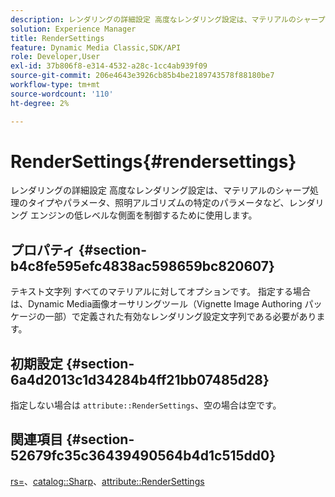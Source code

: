 ```yaml
---
description: レンダリングの詳細設定 高度なレンダリング設定は、マテリアルのシャープ処理のタイプやパラメータ、照明アルゴリズムの特定のパラメータなど、レンダリング エンジンの低レベルな側面を制御するために使用します。
solution: Experience Manager
title: RenderSettings
feature: Dynamic Media Classic,SDK/API
role: Developer,User
exl-id: 37b806f8-e314-4532-a28c-1cc4ab939f09
source-git-commit: 206e4643e3926cb85b4be2189743578f88180be7
workflow-type: tm+mt
source-wordcount: '110'
ht-degree: 2%

---
```


# RenderSettings{#rendersettings}

レンダリングの詳細設定 高度なレンダリング設定は、マテリアルのシャープ処理のタイプやパラメータ、照明アルゴリズムの特定のパラメータなど、レンダリング エンジンの低レベルな側面を制御するために使用します。

## プロパティ {#section-b4c8fe595efc4838ac598659bc820607}

テキスト文字列 すべてのマテリアルに対してオプションです。 指定する場合は、Dynamic Media画像オーサリングツール（Vignette Image Authoring パッケージの一部）で定義された有効なレンダリング設定文字列である必要があります。

## 初期設定 {#section-6a4d2013c1d34284b4ff21bb07485d28}

指定しない場合は `attribute::RenderSettings`、空の場合は空です。

## 関連項目 {#section-52679fc35c36439490564b4d1c515dd0}

[rs=](../../../../../ir-api/http-protocol/image-rendering-api-ref/c-ir-http-protocol-ref/c-ir-http-protocol-command-reference/r-ir-rs.md#reference-d20cefaaa6cd4f449d1591c87959b4cf)、[catalog::Sharp](../../../../../ir-api/material-cat/image-rendering-api-ref/c-ir-material-catalog/c-ir-material-data-reference/r-ir-sharp-dataref.md#reference-f79a14bd52474dfd8495115d398a30d0)、[attribute::RenderSettings](../../../../../ir-api/material-cat/image-rendering-api-ref/c-ir-material-catalog/c-ir-attributes-reference/r-ir-rendersettings.md#reference-f3ae5e18095d40b2a8edef957dd82fbd)
